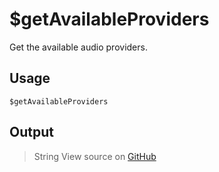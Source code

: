 # $getAvailableProviders
Get the available audio providers.
## Usage
```
$getAvailableProviders
```
## Output
> String
View source on [GitHub](https://github.com/Cyberghxst/forgemusic/blob/dev/src/natives/getAvailableProviders.ts)